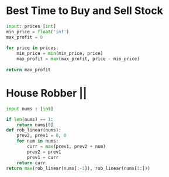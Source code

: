 # **Best Time to Buy and Sell Stock**

```python
input: prices [int]
min_price = float('inf')
max_profit = 0
        
for price in prices:
    min_price = min(min_price, price)
    max_profit = max(max_profit, price - min_price)
        
return max_profit
```

# House Robber ||

```python
input nums : [int]

if len(nums) == 1:
	return nums[0]
def rob_linear(nums):
	prev2, prev1 = 0, 0
	for num in nums:
		curr = max(prev1, prev2 + num)
		prev2 = prev1
		prev1 = curr
	return curr
return max(rob_linear(nums[:-1]), rob_linear(nums[1:]))
```

